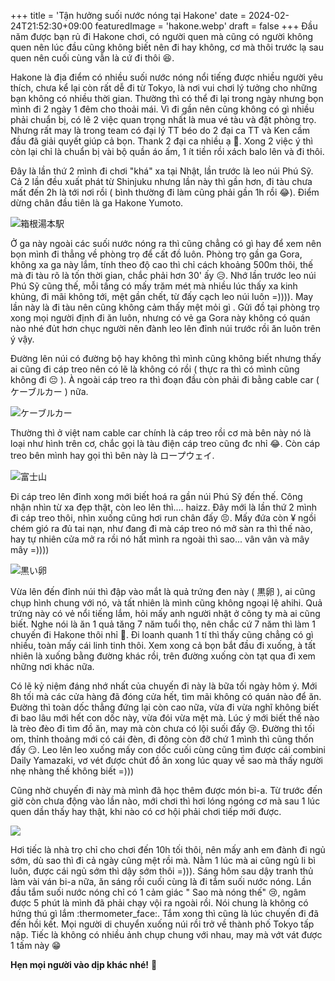 +++
title = 'Tận hưởng suối nước nóng tại Hakone'
date = 2024-02-24T21:52:30+09:00
featuredImage = 'hakone.webp'
draft = false
+++
Đầu năm được bạn rủ đi Hakone chơi, có người quen mà cũng có người không quen nên lúc đầu cũng không biết nên đi hay không, cơ mà thôi trước lạ sau quen nên cuối cùng vẫn là cứ đi thôi :laughing:. 

Hakone là địa điểm có nhiều suối nước nóng nổi tiếng được nhiều người yêu thích, chưa kể lại còn rất dễ đi từ Tokyo, là nơi vui chơi lý tưởng cho những bạn không có nhiều thời gian. Thường thì có thể đi lại trong ngày nhưng bọn mình đi 2 ngày 1 đêm cho thoải mái. Vì đi gần nên cũng không có gì nhiều phải chuẩn bị, có lẽ 2 việc quan trọng nhất là mua vé tàu và đặt phòng trọ. Nhưng rất may là trong team có đại lý TT béo do 2 đại ca TT và Ken cầm đầu đã giải quyết giúp cả bọn. Thank 2 đại ca nhiều ạ 🙇. Xong 2 việc ý thì còn lại chỉ là chuẩn bị vài bộ quần áo ấm, 1 ít tiền rồi xách balo lên và đi thôi.

Đây là lần thứ 2 mình đi chơi "khá" xa tại Nhật, lần trước là leo núi Phú Sỹ. Cả 2 lần đều xuất phát từ Shinjuku nhưng lần này thì gần hơn, đi tàu chưa mất đến 2h là tới nơi rồi ( bình thường đi làm cũng phải gần 1h rồi :joy:). Điểm dừng chân đầu tiên là ga Hakone Yumoto. 

![箱根湯本駅](https://nddblog-prod.s3.amazonaws.com/uploads/image_file/image/1/DSC_5654_copy.jpg)

Ở ga này ngoài các suối nước nóng ra thì cũng chẳng có gì hay để xem nên bọn mình đi thẳng về phòng trọ để cất đồ luôn. Phòng trọ gần ga Gora, không xa ga này lắm, tính theo độ cao thì chỉ cách khoảng 500m thôi, thế mà đi tàu rõ là tốn thời gian, chắc phải hơn 30' ấy :disappointed_relieved:. Nhớ lần trước leo núi Phú Sỹ cũng thế, mỗi tầng có mấy trăm mét mà nhiều lúc thấy xa kinh khủng, đi mãi không tới, mệt gần chết, từ đấy cạch leo núi luôn =)))). May lần này là đi tàu nên cũng không cảm thấy mệt mỏi gì . Gửi đồ tại phòng trọ xong mọi người định đi ăn luôn, nhưng có vẻ ga Gora này không có quán nào nhé đủt hơn chục người nên đành leo lên đỉnh núi trước rồi ăn luôn trên ý vậy. 

Đường lên núi có đường bộ hay không thì mình cũng không biết nhưng thấy ai cũng đi cáp treo nên có lẽ là không có rồi ( thực ra thì có mình cũng không đi :pensive: ). À ngoài cáp treo ra thì đoạn đầu còn phải đi bằng cable car ( ケーブルカー ) nữa. 

 ![ケーブルカー](https://nddblog-prod.s3-ap-northeast-1.amazonaws.com/uploads/image_file/image/28/img-spot_31-3.jpeg?X-Amz-Expires=600&X-Amz-Date=20210923T120549Z&X-Amz-Algorithm=AWS4-HMAC-SHA256&X-Amz-Credential=AKIAJMIRFLQZCKP5TS3Q%2F20210923%2Fap-northeast-1%2Fs3%2Faws4_request&X-Amz-SignedHeaders=host&X-Amz-Signature=e649ae214709275007ca93de259085d696bf46d084b52559e2303281941c8e24)

Thường thì ở việt nam cable car chính là cáp treo rồi cơ mà bên này nó là loại như hình trên cơ, chắc gọi là tàu điện cáp treo cũng đc nhỉ :joy:. Còn cáp treo bên mình hay gọi thì bên này là ロープウェイ.

![富士山](https://nddblog-prod.s3.amazonaws.com/uploads/image_file/image/2/20190103124952_IMG_1369-02.jpeg)

Đi cáp treo lên đỉnh xong mới biết hoá ra gần núi Phú Sỹ đến thế. Công nhận nhìn từ xa đẹp thật, còn leo lên thì.... haizz. Đây mới là lần thứ 2 mình đi cáp treo thôi, nhìn xuống cũng hơi run chân đấy :persevere:. Mấy đứa còn ¥ ngồi chém gió ra đủ tai nạn, như đang đi mà cáp treo nó mở sàn ra thì thế nào, hay tự nhiên cửa mở ra rồi nó hất mình ra ngoài thì sao... vân vân và mây mây =))))

![黒い卵](https://nddblog-prod.s3.amazonaws.com/uploads/image_file/image/3/DSC_5711.jpg)

Vừa lên đến đỉnh núi thì đập vào mắt là quả trứng đen này ( 黒卵 ), ai cũng chụp hình chung với nó, và tất nhiên là mình cũng không ngoại lệ ahihi. Quả trứng này có vẻ nổi tiếng lắm, hỏi mấy anh người nhật ở công ty mà ai cũng biết. Nghe nói là ăn 1 quả tăng 7 năm tuổi thọ, nên chắc cứ 7 năm thì làm 1 chuyến đi Hakone thôi nhỉ :thinking:. Đi loanh quanh 1 tí thì thấy cũng chẳng có gì nhiều, toàn mấy cái linh tinh thôi. Xem xong cả bọn bắt đầu đi xuống, à tất nhiên là xuống bằng đường khác rồi, trên đường xuống còn tạt qua đi xem những nơi khác nữa. 

Có lẽ kỷ niệm đáng nhớ nhất của chuyến đi này là bữa tối ngày hôm ý. Mới 8h tối mà các cửa hàng đã đóng cửa hết, tìm mãi không có quán nào để ăn. Đường thì toàn dốc thẳng đứng lại còn cao nữa, vừa đi vừa nghĩ không biết đi bao lâu mới hết con dốc này, vừa đói vừa mệt mà. Lúc ý mới biết thế nào là trèo đèo đi tìm đồ ăn, may mà còn chưa có lội suối đấy :cry:. Đường thì tối om, thỉnh thoảng mới có cái đèn, đi đông còn đỡ chứ 1 mình thì cũng thốn đấy :smirk:. Leo lên leo xuống mấy con dốc cuối cùng cũng tìm được cái combini Daily Yamazaki, vơ vét được chút đồ ăn xong lúc quay về sao mà thấy người nhẹ nhàng thế không biết =)))

Cũng nhờ chuyến đi này mà mình đã học thêm được món bi-a. Từ trước đến giờ còn chưa động vào lần nào, mới chơi thì hơi lóng ngóng cơ mà sau 1 lúc quen dần thấy hay thật, khi nào có cơ hội phải chơi tiếp mới được.

![](https://nddblog-prod.s3.amazonaws.com/uploads/image_file/image/9/48957937_2302688713075258_8631722476306432000_o.jpg)

Hơi tiếc là nhà trọ chỉ cho chơi đến 10h tối thôi, nên mấy anh em đành đi ngủ sớm, dù sao thì đi cả ngày cũng mệt rồi mà. Nằm 1 lúc mà ai cũng ngủ li bì luôn, được cái ngủ sớm thì dậy sớm thôi =))). Sáng hôm sau dậy tranh thủ làm vài ván bi-a nữa, ăn sáng rồi cuối cùng là đi tắm suối nước nóng. Lần đầu tắm suối nước nóng chỉ có 1 cảm giác " Sao mà nóng thế" :cry:, ngâm được 5 phút là mình đã phải chạy vội ra ngoài rồi. Nói chung là không có hứng thú gì lắm :thermometer_face:. Tắm xong thì cũng là lúc chuyến đi đã đến hồi kết. Mọi người di chuyển xuống núi rồi trở về thành phố Tokyo tấp nập. Tiếc là không có nhiều ảnh chụp chung với nhau, may mà vớt vát được 1 tấm này :grin:

**Hẹn mọi người vào dịp khác nhé!** :metal:
